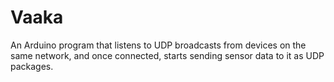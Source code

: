 # Vaaka

An Arduino program that listens to UDP broadcasts from devices on the same network, and once connected, starts sending sensor data to it as UDP packages.
